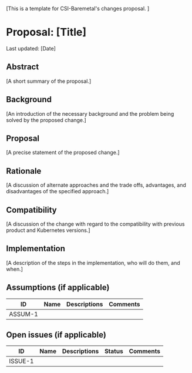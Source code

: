 [This is a template for CSI-Baremetal's changes proposal. ]
# Proposal: [Title]

Last updated: [Date]


## Abstract

[A short summary of the proposal.]

## Background

[An introduction of the necessary background and the problem being solved by the proposed change.]

## Proposal

[A precise statement of the proposed change.]

## Rationale

[A discussion of alternate approaches and the trade offs, advantages, and disadvantages of the specified approach.]

## Compatibility

[A discussion of the change with regard to the compatibility with previous product and Kubernetes versions.]

## Implementation

[A description of the steps in the implementation, who will do them, and when.]

## Assumptions (if applicable)

ID | Name | Descriptions | Comments
---| -----| -------------| --------
ASSUM-1 |   |   |


## Open issues (if applicable)

ID | Name | Descriptions | Status | Comments
---| -----| -------------| ------ | --------
ISSUE-1 |   |   |   |   
